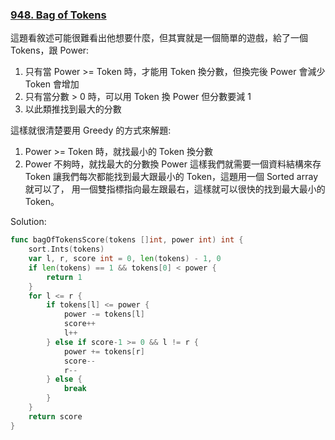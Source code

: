 ### [948. Bag of Tokens]

這題看敘述可能很難看出他想要什麼，但其實就是一個簡單的遊戲，給了一個 Tokens，跟 Power:
1.  只有當 Power >= Token 時，才能用 Token 換分數，但換完後 Power 會減少 Token 會增加
2.  只有當分數 > 0 時，可以用 Token 換 Power 但分數要減 1
3.  以此類推找到最大的分數

這樣就很清楚要用 Greedy 的方式來解題:
1.  Power >= Token 時，就找最小的 Token 換分數
2.  Power 不夠時，就找最大的分數換 Power
這樣我們就需要一個資料結構來存 Token 讓我們每次都能找到最大跟最小的 Token，這題用一個 Sorted array 就可以了，
用一個雙指標指向最左跟最右，這樣就可以很快的找到最大最小的 Token。

Solution:
```go
func bagOfTokensScore(tokens []int, power int) int {
	sort.Ints(tokens)
	var l, r, score int = 0, len(tokens) - 1, 0
	if len(tokens) == 1 && tokens[0] < power {
		return 1
	}
	for l <= r {
		if tokens[l] <= power {
			power -= tokens[l]
			score++
			l++
		} else if score-1 >= 0 && l != r {
			power += tokens[r]
			score--
			r--
		} else {
			break
		}
	}
	return score
}
```

[948. Bag of Tokens]: https://leetcode.com/problems/bag-of-tokens/
